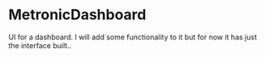 # MetronicDashboard
UI for a dashboard. I will add some functionality to it but for now it has just the interface built..
